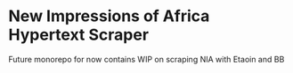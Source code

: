 # New Impressions of Africa Hypertext Scraper

Future monorepo for now contains WIP on scraping NIA with Etaoin and BB